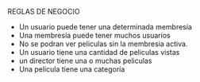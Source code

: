 REGLAS DE NEGOCIO

- Un usuario puede tener una determinada membresía
- Una membresía puede tener muchos usuarios
- No se podran ver peliculas sin la membresia activa.
- Un usuario tiene una cantidad de peliculas vistas
- un director tiene una o muchas peliculas
- Una pelicula tiene una categoría
